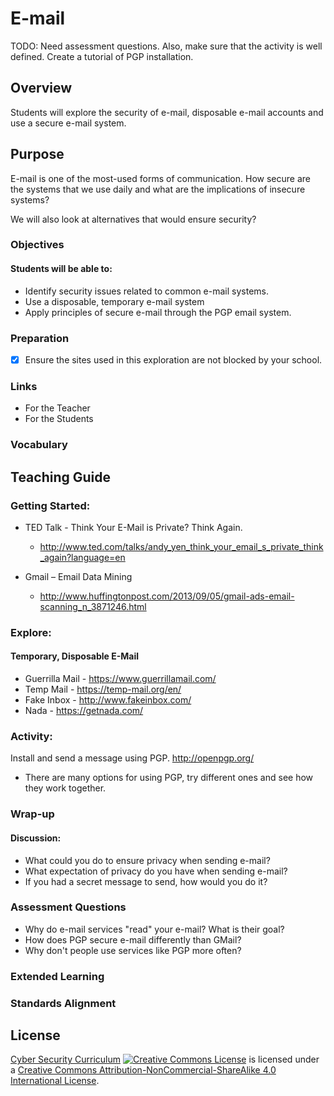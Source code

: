 # E-mail

TODO:
Need assessment questions.  Also, make sure that the activity is well defined.
Create a tutorial of PGP installation.

## Overview
Students will explore the security of e-mail, disposable e-mail accounts and use a secure e-mail system.

## Purpose
E-mail is one of the most-used forms of communication.  How secure are the systems that we use daily and what are the implications of insecure systems?

We will also look at alternatives that would ensure security?

### Objectives
#### Students will be able to:
- Identify security issues related to common e-mail systems.
- Use a disposable, temporary e-mail system
- Apply principles of secure e-mail through the PGP email system.

### Preparation
- [x] Ensure the sites used in this exploration are not blocked by your school.

### Links
- For the Teacher
- For the Students

### Vocabulary

## Teaching Guide
### Getting Started:
- TED Talk - Think Your E-Mail is Private? Think Again.
	- http://www.ted.com/talks/andy_yen_think_your_email_s_private_think_again?language=en

- Gmail – Email Data Mining
	- http://www.huffingtonpost.com/2013/09/05/gmail-ads-email-scanning_n_3871246.html


### Explore:
#### Temporary, Disposable E-Mail
- Guerrilla Mail - https://www.guerrillamail.com/
- Temp Mail - https://temp-mail.org/en/
- Fake Inbox - http://www.fakeinbox.com/
- Nada - https://getnada.com/


### Activity:
Install and send a message using PGP. http://openpgp.org/
- There are many options for using PGP, try different ones and see how they work together.

### Wrap-up
#### Discussion:
- What could you do to ensure privacy when sending e-mail?
- What expectation of privacy do you have when sending e-mail?
- If you had a secret message to send, how would you do it?


### Assessment Questions
- Why do e-mail services "read" your e-mail?  What is their goal?
- How does PGP secure e-mail differently than GMail?
- Why don't people use services like PGP more often?

### Extended Learning

### Standards Alignment


## License
[Cyber Security Curriculum](https://github.com/DerekBabb/CyberSecurity) <a rel="license" href="http://creativecommons.org/licenses/by-nc-sa/4.0/"><img alt="Creative Commons License" style="border-width:0" src="https://i.creativecommons.org/l/by-nc-sa/4.0/88x31.png" /></a> is licensed under a <a rel="license" href="http://creativecommons.org/licenses/by-nc-sa/4.0/">Creative Commons Attribution-NonCommercial-ShareAlike 4.0 International License</a>.
